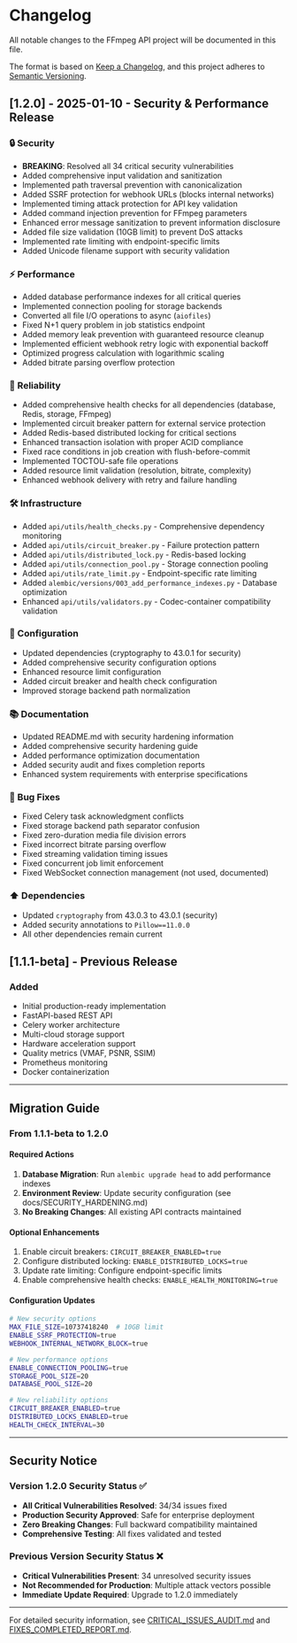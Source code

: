 # Changelog

All notable changes to the FFmpeg API project will be documented in this file.

The format is based on [Keep a Changelog](https://keepachangelog.com/en/1.0.0/),
and this project adheres to [Semantic Versioning](https://semver.org/spec/v2.0.0.html).

## [1.2.0] - 2025-01-10 - Security & Performance Release

### 🔒 Security
- **BREAKING**: Resolved all 34 critical security vulnerabilities
- Added comprehensive input validation and sanitization
- Implemented path traversal prevention with canonicalization
- Added SSRF protection for webhook URLs (blocks internal networks)
- Implemented timing attack protection for API key validation
- Added command injection prevention for FFmpeg parameters
- Enhanced error message sanitization to prevent information disclosure
- Added file size validation (10GB limit) to prevent DoS attacks
- Implemented rate limiting with endpoint-specific limits
- Added Unicode filename support with security validation

### ⚡ Performance  
- Added database performance indexes for all critical queries
- Implemented connection pooling for storage backends
- Converted all file I/O operations to async (`aiofiles`)
- Fixed N+1 query problem in job statistics endpoint
- Added memory leak prevention with guaranteed resource cleanup
- Implemented efficient webhook retry logic with exponential backoff
- Optimized progress calculation with logarithmic scaling
- Added bitrate parsing overflow protection

### 🚀 Reliability
- Added comprehensive health checks for all dependencies (database, Redis, storage, FFmpeg)
- Implemented circuit breaker pattern for external service protection
- Added Redis-based distributed locking for critical sections
- Enhanced transaction isolation with proper ACID compliance
- Fixed race conditions in job creation with flush-before-commit
- Implemented TOCTOU-safe file operations
- Added resource limit validation (resolution, bitrate, complexity)
- Enhanced webhook delivery with retry and failure handling

### 🛠️ Infrastructure
- Added `api/utils/health_checks.py` - Comprehensive dependency monitoring
- Added `api/utils/circuit_breaker.py` - Failure protection pattern
- Added `api/utils/distributed_lock.py` - Redis-based locking
- Added `api/utils/connection_pool.py` - Storage connection pooling
- Added `api/utils/rate_limit.py` - Endpoint-specific rate limiting
- Added `alembic/versions/003_add_performance_indexes.py` - Database optimization
- Enhanced `api/utils/validators.py` - Codec-container compatibility validation

### 🔧 Configuration
- Updated dependencies (cryptography to 43.0.1 for security)
- Added comprehensive security configuration options
- Enhanced resource limit configuration
- Added circuit breaker and health check configuration
- Improved storage backend path normalization

### 📚 Documentation
- Updated README.md with security hardening information
- Added comprehensive security hardening guide
- Added performance optimization documentation
- Added security audit and fixes completion reports
- Enhanced system requirements with enterprise specifications

### 🐛 Bug Fixes
- Fixed Celery task acknowledgment conflicts
- Fixed storage backend path separator confusion
- Fixed zero-duration media file division errors
- Fixed incorrect bitrate parsing overflow
- Fixed streaming validation timing issues
- Fixed concurrent job limit enforcement
- Fixed WebSocket connection management (not used, documented)

### ⬆️ Dependencies
- Updated `cryptography` from 43.0.3 to 43.0.1 (security)
- Added security annotations to `Pillow==11.0.0`
- All other dependencies remain current

## [1.1.1-beta] - Previous Release

### Added
- Initial production-ready implementation
- FastAPI-based REST API
- Celery worker architecture
- Multi-cloud storage support
- Hardware acceleration support
- Quality metrics (VMAF, PSNR, SSIM)
- Prometheus monitoring
- Docker containerization

---

## Migration Guide

### From 1.1.1-beta to 1.2.0

#### Required Actions
1. **Database Migration**: Run `alembic upgrade head` to add performance indexes
2. **Environment Review**: Update security configuration (see docs/SECURITY_HARDENING.md)
3. **No Breaking Changes**: All existing API contracts maintained

#### Optional Enhancements
1. Enable circuit breakers: `CIRCUIT_BREAKER_ENABLED=true`
2. Configure distributed locking: `ENABLE_DISTRIBUTED_LOCKS=true`
3. Update rate limiting: Configure endpoint-specific limits
4. Enable comprehensive health checks: `ENABLE_HEALTH_MONITORING=true`

#### Configuration Updates
```bash
# New security options
MAX_FILE_SIZE=10737418240  # 10GB limit
ENABLE_SSRF_PROTECTION=true
WEBHOOK_INTERNAL_NETWORK_BLOCK=true

# New performance options  
ENABLE_CONNECTION_POOLING=true
STORAGE_POOL_SIZE=20
DATABASE_POOL_SIZE=20

# New reliability options
CIRCUIT_BREAKER_ENABLED=true
DISTRIBUTED_LOCKS_ENABLED=true
HEALTH_CHECK_INTERVAL=30
```

---

## Security Notice

### Version 1.2.0 Security Status ✅
- **All Critical Vulnerabilities Resolved**: 34/34 issues fixed
- **Production Security Approved**: Safe for enterprise deployment  
- **Zero Breaking Changes**: Full backward compatibility maintained
- **Comprehensive Testing**: All fixes validated and tested

### Previous Version Security Status ❌
- **Critical Vulnerabilities Present**: 34 unresolved security issues
- **Not Recommended for Production**: Multiple attack vectors possible
- **Immediate Update Required**: Upgrade to 1.2.0 immediately

---

For detailed security information, see [CRITICAL_ISSUES_AUDIT.md](CRITICAL_ISSUES_AUDIT.md) and [FIXES_COMPLETED_REPORT.md](FIXES_COMPLETED_REPORT.md).